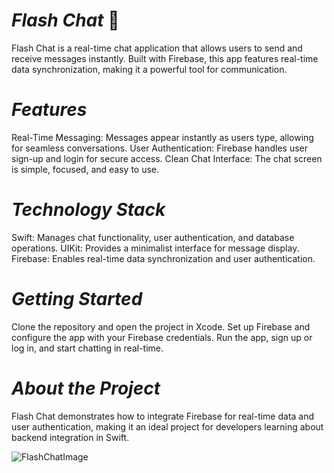 # *Flash Chat* 💬
Flash Chat is a real-time chat application that allows users to send and receive messages instantly. Built with Firebase, this app features real-time data synchronization, making it a powerful tool for communication.

# *Features*

Real-Time Messaging: Messages appear instantly as users type, allowing for seamless conversations.
User Authentication: Firebase handles user sign-up and login for secure access.
Clean Chat Interface: The chat screen is simple, focused, and easy to use.

# *Technology Stack*

Swift: Manages chat functionality, user authentication, and database operations.
UIKit: Provides a minimalist interface for message display.
Firebase: Enables real-time data synchronization and user authentication.

# *Getting Started*

Clone the repository and open the project in Xcode.
Set up Firebase and configure the app with your Firebase credentials.
Run the app, sign up or log in, and start chatting in real-time.

# *About the Project*

Flash Chat demonstrates how to integrate Firebase for real-time data and user authentication, making it an ideal project for developers learning about backend integration in Swift.

![FlashChatImage](https://github.com/user-attachments/assets/8f7e537e-cc7c-4ff3-a166-5bb4538d2dc1)




